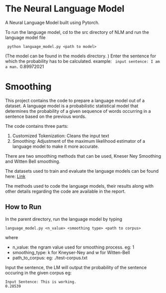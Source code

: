 # The Neural Language Model
A Neural Language Model built using Pytorch. 

To run the language model, cd to the src directory of NLM and run the language model file

``` python language_model.py <path to model>``` 

(The model can be found in the models directory. )
 Enter the sentence for which the probability has to be calculated. 
example: 
``` input sentence: I am a man.``` 
0.89972021 


# Smoothing
This project contains the code to prepare a language model out of a dataset. A language model  is a probabilistic statistical model that determines the probability of a given sequence of words occurring in a sentence based on the previous words.

The code contains three parts: 

1. Customized Tokenization: Cleans the input text
2. Smoothing: Adjustment of the maximum likelihood estimator of a language model to make it more accurate. 


There are two smoothing methods that can be used, Kneser Ney Smoothing and Witten Bell smoothing. 

The datasets used to train and evaluate the language models can be found here: [Link](https://iiitaphyd-my.sharepoint.com/personal/sagar_joshi_research_iiit_ac_in/_layouts/15/onedrive.aspx?id=%2Fpersonal%2Fsagar%5Fjoshi%5Fresearch%5Fiiit%5Fac%5Fin%2FDocuments%2Fintro%5Fto%5Fnlp%5Fasign1&ga=1)

The methods used to code the language models, their results along with other details regarding the code are available in the report. 

## How to Run

In the parent directory, run the language model by typing
```
language_model.py <n_value> <smoothing type> <path to corpus>

```
where 
- n_value: the ngram value used for smoothing process. eg: 1
- smoothing_type: k for Kneyser-Ney and w for Witten-Bell
- path_to_corpus: eg: ./test-corpus.txt

Input the sentence, the LM will output the probability of the sentence occuring in the given corpus
eg: 
``` Input Sentence:  I am a man.
Input Sentence: This is working. 
0.28539
```



